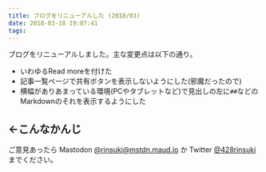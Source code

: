 ```yaml
---
title: ブログをリニューアルした (2018/03)
date: 2018-03-18 19:07:41
tags:
---
```


ブログをリニューアルしました。主な変更点は以下の通り。

<!-- more -->

- いわゆるRead moreを付けた
- 記事一覧ページで共有ボタンを表示しないようにした(邪魔だったので)
- 横幅がありあまっている環境(PCやタブレットなど)で見出しの左に`##`などのMarkdownのそれを表示するようにした

## ←こんなかんじ

ご意見あったら Mastodon [@rinsuki@mstdn.maud.io](https://mstdn.maud.io/@rinsuki) か Twitter [@428rinsuki](https://twitter.com/428rinsuki) までください。